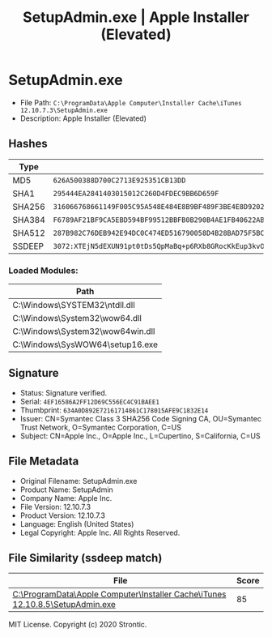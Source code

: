 ﻿---
title: SetupAdmin.exe | Apple Installer (Elevated)
---

# SetupAdmin.exe 

* File Path: `C:\ProgramData\Apple Computer\Installer Cache\iTunes 12.10.7.3\SetupAdmin.exe`
* Description: Apple Installer (Elevated)

## Hashes

Type | Hash
-- | --
MD5 | `626A500388D700C2713E925351CB13DD`
SHA1 | `295444EA2841403015012C260D4FDEC9BB6D659F`
SHA256 | `316066768661149F005C95A548E484E8B9BF489F3BE4E8D92028B071BAD939A1`
SHA384 | `F6789AF21BF9CA5EBD594BF99512BBFB0B290B4AE1FB40622AB58C7654C488C3061431CDEB5F3506C6EAD534172D7109`
SHA512 | `287B982C76DEB942E94DC0C474ED516790058D4B28BAD75F5BC446DA64D5DA1E59F2E4C3255D45C9EC4809F973965E52D022188763454AA2D62EB3467B29834E`
SSDEEP | `3072:XTEjN5dEXUN91pt0tDs5QpMaBq+p6RXb8GRocKkEup3kvOdeE37Kcvm93ZUFi2e:XyEu1DA5B18r8GOJup3XKl5ZUne`

### Loaded Modules:

Path |
-- |
C:\Windows\SYSTEM32\ntdll.dll |
C:\Windows\System32\wow64.dll |
C:\Windows\System32\wow64win.dll |
C:\Windows\SysWOW64\setup16.exe |


## Signature

* Status: Signature verified.
* Serial: `4EF16586A2FF12D69C556EC4C91BAEE1`
* Thumbprint: `634A0D892E72161714861C178015AFE9C1832E14`
* Issuer: CN=Symantec Class 3 SHA256 Code Signing CA, OU=Symantec Trust Network, O=Symantec Corporation, C=US
* Subject: CN=Apple Inc., O=Apple Inc., L=Cupertino, S=California, C=US

## File Metadata

* Original Filename: SetupAdmin.exe
* Product Name: SetupAdmin
* Company Name: Apple Inc.
* File Version: 12.10.7.3
* Product Version: 12.10.7.3
* Language: English (United States)
* Legal Copyright:  Apple Inc. All Rights Reserved.

## File Similarity (ssdeep match)

File | Score
-- | --
[C:\ProgramData\Apple Computer\Installer Cache\iTunes 12.10.8.5\SetupAdmin.exe](SetupAdmin.exe-DD167544E01837D53D4C97941E21994F.md) | 85




MIT License. Copyright (c) 2020 Strontic.


